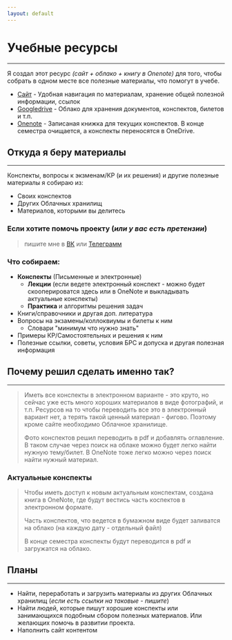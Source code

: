 ```yaml
---
layout: default
---
```


# Учебные ресурсы

***

Я создал этот ресурс *(сайт + облако + книгу в Onenote)* для того, чтобы собрать в одном месте все полезные материалы, что помогут в учебе. 

* <u>Сайт</u> - Удобная навигация по материалам, хранение общей полезной информации, ссылок
* <u>Googledrive</u> - Облако для хранения документов, конспектов, билетов и т.п.
* <u>Onenote</u> - Записаная книжка для текущих конспектов. В конце семестра очищается, а конспекты переносятся в OneDrive.

## Откуда я беру материалы 

***

Конспекты, вопросы к экзменам/КР (и их решения) и другие полезные материалы я собираю из:

* Своих конспектов
* Других Облачных хранилищ
* Материалов, которыми вы делитесь

### Если хотите помочь проекту (_или у вас есть претензии_)

> пишите мне в <a href="https://vk.com/al_blinov">ВК</a> или <a href="https://t.me/aiteron ">Телеграмм</a> 

### Что собираем:

* **Конспекты** (Письменные и электронные)
  * **Лекции** (если ведете электронный конспект - можно будет скооперироватся здесь или в OneNote и выкладывать актуальные конспекты)
  * **Практика** и алгоритмы решения задач
* Книги/справочники и другая доп. литература
* Вопросы на экзамены/коллоквиумы и билеты к ним
  * Словари "минимум что нужно знать"
* Примеры КР/Самостоятельных и решения к ним
* Полезные ссылки, советы, условия БРС и допуска и другая полезная информация

## Почему решил сделать именно так?

***

> Иметь все конспекты в электронном варианте - это круто, но сейчас уже есть много хороших материалов в виде фотографий, и т.п. Ресурсов на то чтобы переводить все это в электронный вариант нет, а терять такой ценный материал - фигово. Поэтому кроме сайте необходимо Облачное хранилище.
>
> Фото конспектов решил переводить в pdf и добавлять оглавление. В таком случае через поиск на облаке можно будет легко найти нужную тему/билет. В OneNote тоже легко можно через поиск найти нужный материал.

### Актуальные конспекты

> Чтобы иметь доступ к новым актуальным конспектам, создана книга в OneNote, где будут вестись часть коспектов в электронном формате. 
>
> Часть конспектов, что ведется в бумажном виде будет заливатся на облако (на каждую дату - отдельный файл)
>
> В конце семестра конспекты будут переводится в pdf и загружатся на облако.

## Планы

***

* Найти, переработать и загрузить материалы из других Облачных хранилищ (*если есть ссылки на таковые - пишите*)
* Найти людей, которые пишут хорошие конспекты или занимающихся подобным сбором полезных материалов. Или желающих помочь в развитии проекта.
* Наполнить сайт контентом



